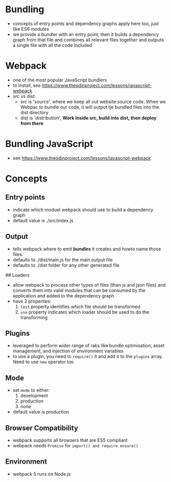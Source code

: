 # Bundling
- concepts of entry points and dependency graphs apply here too, just like ES6 modules
- we provide a bundler with an entry point, then it builds a dependency graph from that file and combines all relevant files together and outputs a single file with all the code included

# Webpack
- one of the most popular JavaScript bundlers
- to install, see https://www.theodinproject.com/lessons/javascript-webpack
- src vs dist:
    - src is 'source', where we keep all out website source code. When we Webpac to bundle our code, it will output tje bundled files into the dist directory
    - dist is 'distribution', 
**Work inside src, build into dist, then deploy from there**

# Bundling JavaScript
- see https://www.theodinproject.com/lessons/javascript-webpack

# Concepts

## Entry points
- indicate which moduel webpack should use to build a dependency graph
- default value is ./src/index.js

## Output
- tells webpack where to emit ***bundles*** it creates and howto name those files.
- defaults to ./dist/main.js for the main output file
- defaults to ./dist folder for any other generated file

## Loaders
- allow webpack to process other types of files (than js and json files) and converts them into valid modules that can be consumed by the application and added to the dependency graph
- have 2 properties:
    1) `test` property identifies which file should be transformed
    2) `use` property indicates which loader should be used to do the transforming

## Plugins
- leveraged to perform wider range of raks like bundle optimisation, asset management, and injection of environment variables
- to use a plugin, you need to `require()` it and add it to the `plugins` array. Need to use `new` operator too

## Mode
- set `mode` to either:
    1) development
    2) production
    3) none
- default value is production

## Browser Compatibility
- webpack supports all browsers that are ES5 compliant
- webpack needs `Promise` for `import() and require.ensure()` 

## Environment
- webpack 5 runs on Node.js